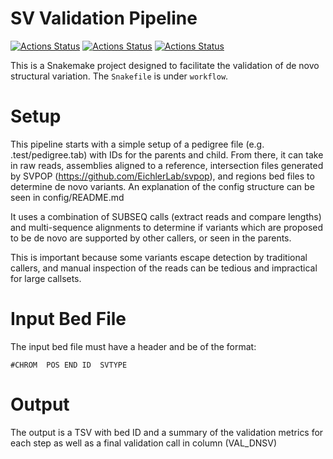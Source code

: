 # SV Validation Pipeline

[![Actions Status](https://github.com/wharvey31/denovo_sv_validation/workflows/CI/badge.svg)](https://github.com/wharvey31/denovo_sv_validation/actions)
[![Actions Status](https://github.com/wharvey31/denovo_sv_validation/workflows/Linting/badge.svg)](https://github.com/wharvey31/denovo_sv_validation/actions)
[![Actions Status](https://github.com/wharvey31/denovo_sv_validation/workflows/black/badge.svg)](https://github.com/wharvey31/denovo_sv_validation/actions)

This is a Snakemake project designed to facilitate the validation of de novo structural variation. The `Snakefile` is under `workflow`.


# Setup 
This pipeline starts with a simple setup of a pedigree file (e.g. .test/pedigree.tab) with IDs for the parents and child. From there, it can take in raw reads, assemblies aligned to a reference, intersection files generated by SVPOP (https://github.com/EichlerLab/svpop), and regions bed files to determine de novo variants. An explanation of the config structure can be seen in config/README.md

It uses a combination of SUBSEQ calls (extract reads and compare lengths) and multi-sequence alignments to determine if variants which are proposed to be de novo are supported by other callers, or seen in the parents. 

This is important because some variants escape detection by traditional callers, and manual inspection of the reads can be tedious and impractical for large callsets. 

# Input Bed File
The input bed file must have a header and be of the format:

```
#CHROM	POS	END	ID	SVTYPE
```

# Output
The output is a TSV with bed ID and a summary of the validation metrics for each step as well as a final validation call in column (VAL_DNSV)



